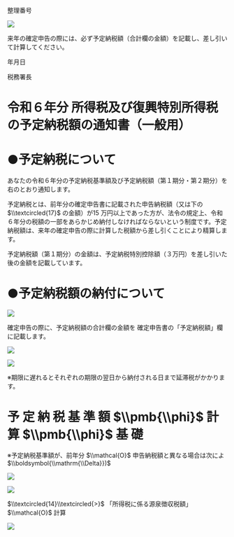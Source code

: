 整理番号

![](https://www.nta.go.jp/tmp/93a3e098-c44c-48e5-bef5-3c9cf10a8849/images/ecbc0e2baeafedecf066b6d24be4dad1027bab1c28e802003308f65b3b32a971.jpg)

来年の確定申告の際には、必ず予定納税額（合計欄の金額）を記載し、差し引いて計算してください。

年月日

税務署長

# 令和６年分 所得税及び復興特別所得税の予定納税額の通知書（一般用）

# ●予定納税について

あなたの令和６年分の予定納税基準額及び予定納税額（第１期分・第２期分）を右のとおり通知します。

予定納税とは、前年分の確定申告書に記載された申告納税額（又は下の $\\textcircled{17}$ の金額）が15 万円以上であった方が、法令の規定上、令和６年分の税額の一部をあらかじめ納付しなければならないという制度です。予定納税額は、来年の確定申告の際に計算した税額から差し引くことにより精算します。

予定納税額（第１期分）の金額は、予定納税特別控除額（３万円）を差し引いた後の金額を記載しています。

# ●予定納税額の納付について

![](https://www.nta.go.jp/tmp/93a3e098-c44c-48e5-bef5-3c9cf10a8849/images/02d16f443c583a309666493b6ccaa86d6d063c8dadbaf824c8f0449f73e52623.jpg)

確定申告の際に、予定納税額の合計欄の金額を 確定申告書の「予定納税額」欄に記載します。

![](https://www.nta.go.jp/tmp/93a3e098-c44c-48e5-bef5-3c9cf10a8849/images/2ff50941a4d94a03685e8792a01d4cbb30287112555354e7d4adb72a8c04d730.jpg)

![](https://www.nta.go.jp/tmp/93a3e098-c44c-48e5-bef5-3c9cf10a8849/images/076728d3fb65f1ed3d0b0f836ca83ec09e63bbe1b415c186756786933d4cf4a4.jpg)

※期限に遅れるとそれぞれの期限の翌日から納付される日まで延滞税がかかります。

# 予 定 納 税 基 準 額 $\\pmb{\\phi}$ 計 算 $\\pmb{\\phi}$ 基 礎

※予定納税基準額が、前年分 $\\mathcal{O}$ 申告納税額と異なる場合は次によ $\\boldsymbol{\\mathrm{\\Delta}})$

![](https://www.nta.go.jp/tmp/93a3e098-c44c-48e5-bef5-3c9cf10a8849/images/6c5b2d98fae8595d505ce8ac59928445ba23822d444126f01f3c8268ba477391.jpg)

![](https://www.nta.go.jp/tmp/93a3e098-c44c-48e5-bef5-3c9cf10a8849/images/8a3be1ebac12b96799d59e96dc443c41bcb310e05ef4437eaa66b1a64371c490.jpg)

$\\textcircled{14}\\textcircled{>}$ 「所得税に係る源泉徴収税額」 $\\mathcal{O}$ 計算

![](https://www.nta.go.jp/tmp/93a3e098-c44c-48e5-bef5-3c9cf10a8849/images/dcd8801151669aeb413d7a8e0b9c3ef36870bbb878bcb5d9eecd5d6b6c6054af.jpg)